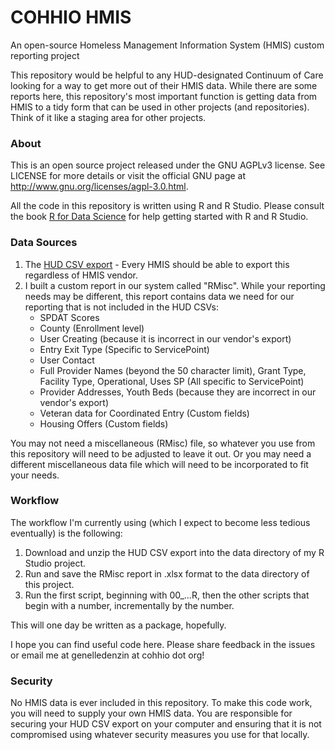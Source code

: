 # COHHIO HMIS

An open-source Homeless Management Information System (HMIS) custom reporting project

This repository would be helpful to any HUD-designated Continuum of Care looking for a way to get more out of their HMIS data. While there are some reports here, this repository's most important function is getting data from HMIS to a tidy form that can be used in other projects (and repositories). Think of it like a staging area for other projects.

### About

This is an open source project released under the GNU AGPLv3 license. See LICENSE for more details or visit the official GNU page at http://www.gnu.org/licenses/agpl-3.0.html.

All the code in this repository is written using R and R Studio. Please consult the book [R for Data Science](https://r4ds.had.co.nz/) for help getting started with R and R Studio.

### Data Sources

1. The [HUD CSV export](https://hudhdx.info/Resources/Vendors/5_1_2/HMISCSVSpecifications6_12.pdf) - Every HMIS should be able to export this regardless of HMIS vendor.
2. I built a custom report in our system called "RMisc". While your reporting needs may be different, this report contains data we need for our reporting that is not included in the HUD CSVs:
   * SPDAT Scores
   * County (Enrollment level)
   * User Creating (because it is incorrect in our vendor's export)
   * Entry Exit Type (Specific to ServicePoint)
   * User Contact 
   * Full Provider Names (beyond the 50 character limit), Grant Type, Facility Type, Operational, Uses SP (All specific to ServicePoint)
   * Provider Addresses, Youth Beds (because they are incorrect in our vendor's export)
   * Veteran data for Coordinated Entry (Custom fields)
   * Housing Offers (Custom fields)

You may not need a miscellaneous (RMisc) file, so whatever you use from this repository will need to be adjusted to leave it out. Or you may need a different miscellaneous data file which will need to be incorporated to fit your needs.

### Workflow

The workflow I'm currently using (which I expect to become less tedious eventually) is the following:

1. Download and unzip the HUD CSV export into the data directory of my R Studio project.
2. Run and save the RMisc report in .xlsx format to the data directory of this project.
3. Run the first script, beginning with 00_...R, then the other scripts that begin with a number, incrementally by the number.

This will one day be written as a package, hopefully.

I hope you can find useful code here. Please share feedback in the issues or email me at genelledenzin at cohhio dot org! 

### Security

No HMIS data is ever included in this repository. To make this code work, you will need to supply your own HMIS data. You are responsible for securing your HUD CSV export on your computer and ensuring that it is not compromised using whatever security measures you use for that locally.



